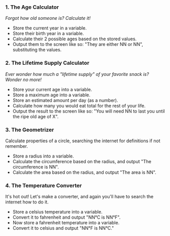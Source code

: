 ### 1. The Age Calculator

*Forgot how old someone is? Calculate it!*

- Store the current year in a variable.
- Store their birth year in a variable.
- Calculate their 2 possible ages based on the stored values.
- Output them to the screen like so: "They are either NN or NN", substituting the values.

### 2. The Lifetime Supply Calculator

*Ever wonder how much a "lifetime supply" of your favorite snack is? Wonder no more!*

- Store your current age into a variable.
- Store a maximum age into a variable.
- Store an estimated amount per day (as a number).
- Calculate how many you would eat total for the rest of your life.
- Output the result to the screen like so: "You will need NN to last you until the ripe old age of X".

### 3. The Geometrizer

Calculate properties of a circle, searching the internet for definitions if not remember.

- Store a radius into a variable.
- Calculate the circumference based on the radius, and output "The circumference is NN".
- Calculate the area based on the radius, and output "The area is NN".

### 4. The Temperature Converter

It's hot out! Let's make a converter, and again you'll have to search the internet how to do it.

- Store a celsius temperature into a variable.
- Convert it to fahrenheit and output "NN°C is NN°F".
- Now store a fahrenheit temperature into a variable.
- Convert it to celsius and output "NN°F is NN°C."
